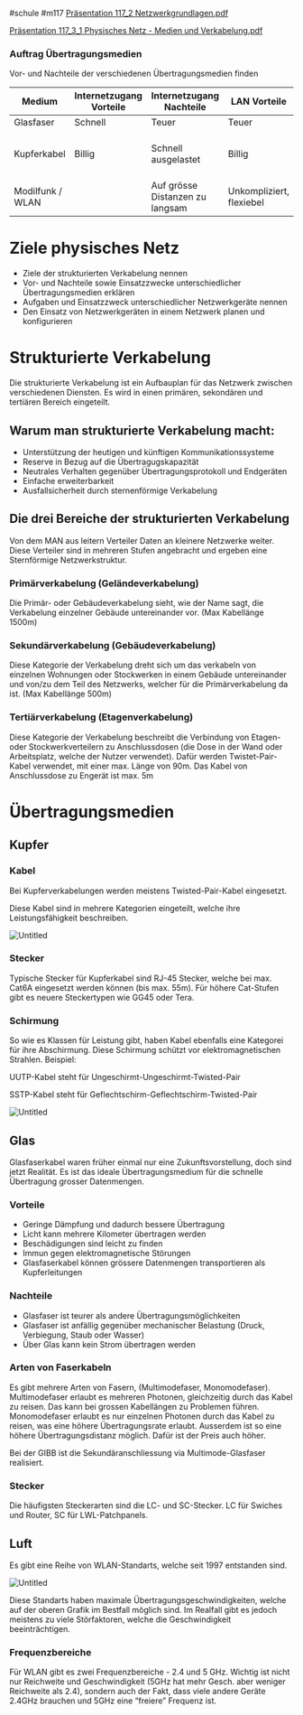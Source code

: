 #schule 
#m117
[Präsentation 117_2 Netzwerkgrundlagen.pdf](Prsentation_117_2_Netzwerkgrundlagen.pdf)

[Präsentation 117_3_1 Physisches Netz - Medien und Verkabelung.pdf](Prsentation_117_3_1_Physisches_Netz_-_Medien_und_Verkabelung.pdf)

### Auftrag Übertragungsmedien

Vor- und Nachteile der verschiedenen Übertragungsmedien finden

| Medium | Internetzugang Vorteile | Internetzugang Nachteile | LAN Vorteile | LAN Vorteile |
| --- | --- | --- | --- | --- |
| Glasfaser | Schnell | Teuer | Teuer | Schnell |
| Kupferkabel | Billig | Schnell ausgelastet | Billig | Nicht für grosse Netzwerke nutzbar |
| Modilfunk / WLAN |  | Auf grösse Distanzen zu langsam | Unkompliziert, flexiebel |  |

# Ziele physisches Netz

- Ziele der strukturierten Verkabelung nennen
- Vor- und Nachteile sowie Einsatzzwecke unterschiedlicher Übertragungsmedien erklären
- Aufgaben und Einsatzzweck unterschiedlicher Netzwerkgeräte nennen
- Den Einsatz von Netzwerkgeräten in einem Netzwerk planen und konfigurieren

# Strukturierte Verkabelung

Die strukturierte Verkabelung ist ein Aufbauplan für das Netzwerk zwischen verschiedenen Diensten. Es wird in einen primären, sekondären und tertiären Bereich eingeteilt. 

## Warum man strukturierte Verkabelung macht:

- Unterstützung der heutigen und künftigen Kommunikationssysteme
- Reserve in Bezug auf die Übertragugskapazität
- Neutrales Verhalten gegenüber Übertragungsprotokoll und Endgeräten
- Einfache erweiterbarkeit
- Ausfallsicherheit durch sternenförmige Verkabelung

## Die drei Bereiche der strukturierten Verkabelung

Von dem MAN aus leitern Verteiler Daten an kleinere Netzwerke weiter. Diese Verteiler sind in mehreren Stufen angebracht und ergeben eine Sternförmige Netzwerkstruktur.

### Primärverkabelung (Geländeverkabelung)

Die Primär- oder Gebäudeverkabelung sieht, wie der Name sagt, die Verkabelung einzelner Gebäude untereinander vor. (Max Kabellänge 1500m)

### Sekundärverkabelung (Gebäudeverkabelung)

Diese Kategorie der Verkabelung dreht sich um das verkabeln von einzelnen Wohnungen oder Stockwerken in einem Gebäude untereinander und von/zu dem Teil des Netzwerks, welcher für die Primärverkabelung da ist. (Max Kabellänge 500m)

### Tertiärverkabelung (Etagenverkabelung)

Diese Kategorie der Verkabelung beschreibt die Verbindung von Etagen- oder Stockwerkverteilern zu Anschlussdosen (die Dose in der Wand oder Arbeitsplatz, welche der Nutzer verwendet). Dafür werden Twistet-Pair-Kabel verwendet, mit einer max. Länge von 90m. Das Kabel von Anschlussdose zu Engerät ist max. 5m

# Übertragungsmedien

## Kupfer

### Kabel

Bei Kupferverkabelungen werden meistens Twisted-Pair-Kabel eingesetzt. 

Diese Kabel sind in mehrere Kategorien eingeteilt, welche ihre Leistungsfähigkeit beschreiben.

![Untitled](Schulmodule/M117%20-%20Netzwerke/Fotos%20&%20PDFs/Untitled%201.png)

### Stecker

Typische Stecker für Kupferkabel sind RJ-45 Stecker, welche bei max. Cat6A eingesetzt werden können (bis max. 55m). Für höhere Cat-Stufen gibt es neuere Steckertypen wie GG45 oder Tera.

### Schirmung

So wie es Klassen für Leistung gibt, haben Kabel ebenfalls eine Kategorei für ihre Abschirmung. Diese Schirmung schützt vor elektromagnetischen Strahlen. Beispiel:

UUTP-Kabel steht für Ungeschirmt-Ungeschirmt-Twisted-Pair

SSTP-Kabel steht für Geflechtschirm-Geflechtschirm-Twisted-Pair

![Untitled](Schulmodule/M117%20-%20Netzwerke/Fotos%20&%20PDFs/Untitled%201%201.png)

## Glas

Glasfaserkabel waren früher einmal nur eine Zukunftsvorstellung, doch sind jetzt Realität. Es ist das ideale Übertragungsmedium für die schnelle Übertragung grosser Datenmengen.

### Vorteile

- Geringe Dämpfung und dadurch bessere Übertragung
- Licht kann mehrere Kilometer übertragen werden
- Beschädigungen sind leicht zu finden
- Immun gegen elektromagnetische Störungen
- Glasfaserkabel können grössere Datenmengen transportieren als Kupferleitungen

### Nachteile

- Glasfaser ist teurer als andere Übertragungsmöglichkeiten
- Glasfaser ist anfällig gegenüber mechanischer Belastung (Druck, Verbiegung, Staub oder Wasser)
- Über Glas kann kein Strom übertragen werden

### Arten von Faserkabeln

Es gibt mehrere Arten von Fasern, (Multimodefaser, Monomodefaser). Multimodefaser erlaubt es mehreren Photonen, gleichzeitig durch das Kabel zu reisen. Das kann bei grossen Kabellängen zu Problemen führen. Monomodefaser erlaubt es nur einzelnen Photonen durch das Kabel zu reisen, was eine höhere Übertragungsrate erlaubt. Ausserdem ist so eine höhere Übertragungsdistanz möglich. Dafür ist der Preis auch höher.

Bei der GIBB ist die Sekundäranschliessung via Multimode-Glasfaser realisiert.

### Stecker

Die häufigsten Steckerarten sind die LC- und SC-Stecker. LC für Swiches und Router, SC für LWL-Patchpanels.

## Luft

Es gibt eine Reihe von WLAN-Standarts, welche seit 1997 entstanden sind. 

![Untitled](Schulmodule/M117%20-%20Netzwerke/Fotos%20&%20PDFs/Untitled%202.png)

Diese Standarts haben maximale Übertragungsgeschwindigkeiten, welche auf der oberen Grafik im Bestfall möglich sind. Im Realfall gibt es jedoch meistens zu viele Störfaktoren, welche die Geschwindigkeit beeinträchtigen.

### Frequenzbereiche

Für WLAN gibt es zwei Frequenzbereiche - 2.4 und 5 GHz. Wichtig ist nicht nur Reichweite und Geschwindigkeit (5GHz hat mehr Gesch. aber weniger Reichweite als 2.4), sondern auch der Fakt, dass viele andere Geräte 2.4GHz brauchen und 5GHz eine “freiere” Frequenz ist.